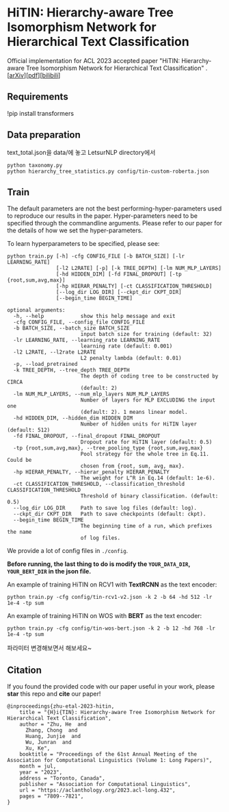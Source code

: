 # HiTIN: Hierarchy-aware Tree Isomorphism Network for Hierarchical Text Classification

Official implementation for ACL 2023 accepted paper "HiTIN: Hierarchy-aware Tree Isomorphism Network for Hierarchical Text Classification" . [[arXiv](https://arxiv.org/abs/2305.15182)][[pdf](https://arxiv.org/pdf/2305.15182.pdf)][[bilibili](https://www.bilibili.com/video/BV1vL411i7uY/?share_source=copy_web&vd_source=a9cc6ff9a8cf3c92bf2375da5b56a007)]

## Requirements

!pip install transformers

## Data preparation

text_total.json을 data/에 놓고
LetsurNLP directory에서 
```shell
python taxonomy.py
python hierarchy_tree_statistics.py config/tin-custom-roberta.json
```

## Train
The default parameters are not the best performing-hyper-parameters used to reproduce our results in the paper. Hyper-parameters need to be specified through the commandline arguments. Please refer to our paper for the details of how we set the hyper-parameters.

To learn hyperparameters to be specified, please see: 
```
python train.py [-h] -cfg CONFIG_FILE [-b BATCH_SIZE] [-lr LEARNING_RATE]
                [-l2 L2RATE] [-p] [-k TREE_DEPTH] [-lm NUM_MLP_LAYERS]
                [-hd HIDDEN_DIM] [-fd FINAL_DROPOUT] [-tp {root,sum,avg,max}]
                [-hp HIERAR_PENALTY] [-ct CLASSIFICATION_THRESHOLD]
                [--log_dir LOG_DIR] [--ckpt_dir CKPT_DIR]
                [--begin_time BEGIN_TIME]

optional arguments:
  -h, --help            show this help message and exit
  -cfg CONFIG_FILE, --config_file CONFIG_FILE
  -b BATCH_SIZE, --batch_size BATCH_SIZE
                        input batch size for training (default: 32)
  -lr LEARNING_RATE, --learning_rate LEARNING_RATE
                        learning rate (default: 0.001)
  -l2 L2RATE, --l2rate L2RATE
                        L2 penalty lambda (default: 0.01)
  -p, --load_pretrained
  -k TREE_DEPTH, --tree_depth TREE_DEPTH
                        The depth of coding tree to be constructed by CIRCA
                        (default: 2)
  -lm NUM_MLP_LAYERS, --num_mlp_layers NUM_MLP_LAYERS
                        Number of layers for MLP EXCLUDING the input one
                        (default: 2). 1 means linear model.
  -hd HIDDEN_DIM, --hidden_dim HIDDEN_DIM
                        Number of hidden units for HiTIN layer (default: 512)
  -fd FINAL_DROPOUT, --final_dropout FINAL_DROPOUT
                        Dropout rate for HiTIN layer (default: 0.5)
  -tp {root,sum,avg,max}, --tree_pooling_type {root,sum,avg,max}
                        Pool strategy for the whole tree in Eq.11. Could be
                        chosen from {root, sum, avg, max}.
  -hp HIERAR_PENALTY, --hierar_penalty HIERAR_PENALTY
                        The weight for L^R in Eq.14 (default: 1e-6).
  -ct CLASSIFICATION_THRESHOLD, --classification_threshold CLASSIFICATION_THRESHOLD
                        Threshold of binary classification. (default: 0.5)
  --log_dir LOG_DIR     Path to save log files (default: log).
  --ckpt_dir CKPT_DIR   Path to save checkpoints (default: ckpt).
  --begin_time BEGIN_TIME
                        The beginning time of a run, which prefixes the name
                        of log files.
```

We provide a lot of config files in `./config`. 

**Before running, the last thing to do is modify the `YOUR_DATA_DIR`, `YOUR_BERT_DIR` in the json file.**

An example of training HiTIN on RCV1 with **TextRCNN** as the text encoder:
```shell
python train.py -cfg config/tin-rcv1-v2.json -k 2 -b 64 -hd 512 -lr 1e-4 -tp sum
```

An example of training HiTIN on WOS with **BERT** as the text encoder:
```shell
python train.py -cfg config/tin-wos-bert.json -k 2 -b 12 -hd 768 -lr 1e-4 -tp sum
```

파라미터 변경해보면서 해보세요~

## Citation
If you found the provided code with our paper useful in your work, please **star** this repo and **cite** our paper!
```
@inproceedings{zhu-etal-2023-hitin,
    title = "{H}i{TIN}: Hierarchy-aware Tree Isomorphism Network for Hierarchical Text Classification",
    author = "Zhu, He  and
      Zhang, Chong  and
      Huang, Junjie  and
      Wu, Junran  and
      Xu, Ke",
    booktitle = "Proceedings of the 61st Annual Meeting of the Association for Computational Linguistics (Volume 1: Long Papers)",
    month = jul,
    year = "2023",
    address = "Toronto, Canada",
    publisher = "Association for Computational Linguistics",
    url = "https://aclanthology.org/2023.acl-long.432",
    pages = "7809--7821",
}
```
